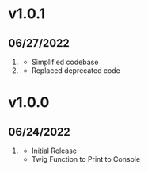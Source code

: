 # v1.0.1
## 06/27/2022

1. [](#improved)
	* Simplified codebase
2. [](#bugfix)
	* Replaced deprecated code

# v1.0.0
## 06/24/2022

1. [](#new)
	* Initial Release
	* Twig Function to Print to Console